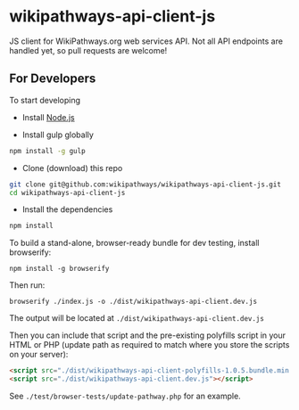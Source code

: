 wikipathways-api-client-js
==============

JS client for WikiPathways.org web services API. Not all API endpoints are handled yet, so pull requests are welcome!

## For Developers

To start developing

* Install [Node.js](https://nodejs.org/)

* Install gulp globally
```bash
npm install -g gulp
```
* Clone (download) this repo
```bash
git clone git@github.com:wikipathways/wikipathways-api-client-js.git
cd wikipathways-api-client-js
```
* Install the dependencies
```bash
npm install
```

To build a stand-alone, browser-ready bundle for dev testing, install browserify:
```
npm install -g browserify
```

Then run:

```
browserify ./index.js -o ./dist/wikipathways-api-client.dev.js
```

The output will be located at `./dist/wikipathways-api-client.dev.js`

Then you can include that script and the pre-existing polyfills script in your HTML or PHP (update path as required to match where you store the scripts on your server):

```html
<script src="./dist/wikipathways-api-client-polyfills-1.0.5.bundle.min.js"></script>
<script src="./dist/wikipathways-api-client.dev.js"></script>
```

See `./test/browser-tests/update-pathway.php` for an example.

<!--
TODO The instructions below don't currently work. Get them working again.
* ~~Start the dev environment, which will compile your code on the fly and open and refresh the test home page:~~
```bash
gulp
```

~~The production-ready, minified code for the browser will be located at [./dist/wikipathways-api-client-1.0.10.bundle.min.js](https://github.com/wikipathways/wikipathways-api-client-js/blob/master/dist/wikipathways-api-client-1.0.10.bundle.min.js). The dev bundle will be an unminified version of the latest code.~~
-->
